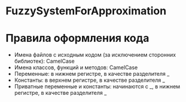 # FuzzySystemForApproximation
# Правила оформления кода
* Имена файлов с исходным кодом (за исключением сторонних библиотек): CamelCase
* Имена классов, функций и методов: CamelCase
* Переменные: в нижнем регистре, в качестве разделителя _
* Константы: в верхнем регистре, в качестве разделителя _
* Приватные переменные и константы: начинаются с _, в нижнем регистре, в качестве разделителя _ 

